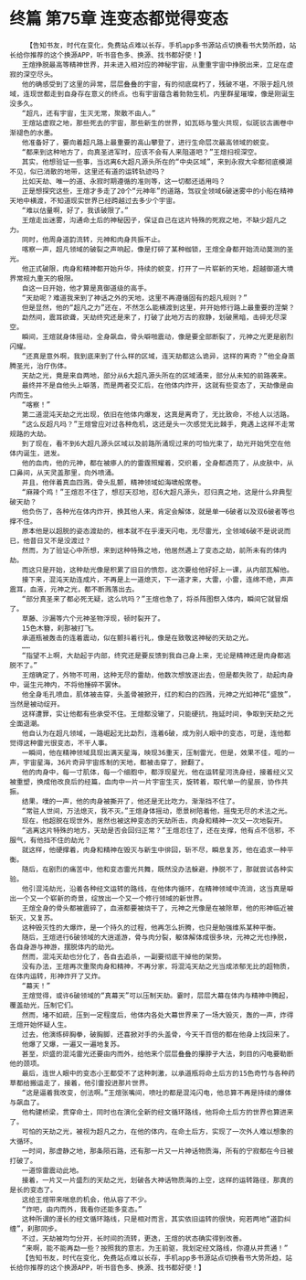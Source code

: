 # 终篇 第75章 连变态都觉得变态
        【告知书友，时代在变化，免费站点难以长存，手机app多书源站点切换看书大势所趋，站长给你推荐的这个换源APP，听书音色多、换源、找书都好使！】
       王煊挣脱最高等精神世界，并未进入相对应的神秘宇宙，从重重宇宙中挣脱出来，立足在虚寂的深空尽头。
       他的确感受到了这里的异常，层层叠叠的宇宙，有的彻底腐朽了，残破不堪，不限于超凡领域，连现世都走到自身存在意义的终点。也有宇宙蕴含着勃勃生机，内里群星璀璨，像是刚诞生没多久。
       “超凡，还有宇宙，生灭无常，聚散不由人。”
       王煊站虚寂之地，那些死去的宇宙，那些新生的世界，如瓦砾与萤火共现，似斑驳古画卷中渐褪色的水墨。
       他准备好了，要向着超凡路上最重要的高山攀登了，进行生命层次最高领域的蜕变。
       “都来到这种地方了，向真圣进军时，应该不会有人来阻道吧？”王煊扫视深空。
       其实，他想验证一些事，当远离6大超凡源头所在的“中央区域”，来到永寂大伞都彻底模湖不见，似已消散的地带，这里还有道的运转轨迹吗？
       比如天劫、唯一的道、永寂时期遵循的准则等，这一切都还适用吗？
       正是想探究这些，王煊才多走了20个“元神年”的道路，驾驭全领域6破迷雾中的小船在精神天地中横渡，不知道现实世界已经跨越过去多少个宇宙。
       “难以估量啊，好了，我该破限了。”
       王煊走出迷雾，沟通命土后的神秘因子，保证自己在这片特殊的死寂之地，不缺少超凡之力。
       同时，他周身道韵流转，元神和肉身共振不止。
       喀察一声，超凡领域的破裂之声响起，像是打碎了某种枷锁，王煊全身都开始流动莫测的圣光。
       他正式破限，肉身和精神都开始升华，持续的蜕变，打开了一片崭新的天地，超越御道大境界常规九重天的极限。
       自这一日开始，他才算是真御道级的高手。
       “天劫呢？难道我来到了神话之外的天地，这里不再遵循固有的超凡规则？”
       但是显然，他的“超凡之力”还在，不然怎么能横渡到这里，并开始修行路上最重要的涅槃？
       勐然间，震耳欲聋，天劫终究还是来了，打破了此地万古的寂静，划破黑暗，击碎无尽深空。
       瞬间，王煊就身体摇动，全身飙血，骨头噼啪震动，像是要全部断裂了，元神之光更是剧烈闪耀。
       “还真是意外啊，我到底来到了什么样的区域，连天劫都这么诡异，这样的离奇？”他全身蒸腾圣光，治疗伤体。
       天劫之光，竟是来自两地，部分从6大超凡源头所在的区域涌来，部分从未知的前路袭来。
       最终并不是自他头上噼落，而是两者交汇后，在他体内炸开，这就有些变态了，天劫像是由内而生。
       “喀察！”
       第二道混沌天劫之光出现，依旧在他体内爆发，这真是离奇了，无比致命，不给人以活路。
       “这么反超凡吗？”王煊曾应对过各种危机，这还是头一次感觉无比棘手，竟遇上这样不走常规路的大劫。
       到了现在，看不到6大超凡源头区域以及前路所涌现过来的可怕光束了，劫光开始凭空在他体内诞生，迸发。
       他的血肉，他的元神，都在被瘆人的的雷霆照耀着，交织着，全身都透亮了，从皮肤中，从口鼻间，从天灵盖那里，向外喷涌。
       并且，他伴着真血四溅，骨头乱颤，精神领域如海啸般席卷。
       “麻辣个鸡！”王煊忍不住了，想怼天怼地，怼6大超凡源头，怼归真之地，这是什么非典型破天劫？
       他负伤了，各种光在体内炸开，换其他人来，肯定会解体，就是单一6破者以及双6破者等也撑不住。
       原本他是以超脱的姿态渡劫的，根本就不在乎漫天闪电，无尽雷光，全领域6破不是说说而已，他昔日又不是没渡过？
       然而，为了验证心中所想，来到这种特殊之地，他居然遇上了变态之劫，前所未有的体内劫。
       而这只是开始，这种劫光像是积累了旧日的愤怨，这次要给他好好上一课，从内部瓦解他。
       接下来，混沌天劫连成片，不再是上一道熄灭，下一道才来，大雷，小雷，连绵不绝，声声震耳，血液，元神之光，都不断溅落出去。
       “部分真圣来了都必死无疑，这么坑吗？”王煊也急了，将杀阵图祭入体内，瞬间它就冒烟了。
       草藤、沙漏等六个元神圣物浮现，顿时裂开了。
       15色木簪，刹那被打飞。
       承道瓶被轰击的连着震动，似在颤抖着行礼，像是在致敬这神秘的天劫之光。
       ……
       “指望不上啊，大劫起于内部，终究还是要反馈到我自己身上来，无论是精神还是肉身都逃脱不了。”
       王煊确定了，外物不可用，这种无尽的雷劫，他数次想放逐出去，但是都失败了，劫起肉身中，诞生元神内，不将他捶碎不罢休。
       他全身毛孔喷血，肌体被击穿，头盖骨被掀开，红的和白的四溅，元神之光如神花“盛放”，当然是被动绽开。
       这样遭罪，实让他都有些承受不住。王煊都没辙了，只能硬抗，拖延时间，争取到天劫之光全面退潮。
       他自认为在超凡领域，一路崛起无比勐烈，连着6破，成为别人眼中的变态，可是，连他都觉得这种雷光很变态，不干人事。
       一瞬间，他在精神领域具现出满天星海，映现36重天，压制雷光，但是，效果不佳，哐的一声，宇宙星海，36片奇异宇宙炼制的天地，都被击穿了，掀翻了。
       他的肉身中，每一寸肌体，每一个细胞中，都浮现星光，他在运转星河洗身经，接着经义又被重塑，换成他改良后的经篇，血肉中一片一片宇宙生灭，旋转着，取代单一的星辰，协作共振。
       结果，噗的一声，他的肉身被撕开了，他还是无比吃力，渐渐挡不住了。
       “常驻人世间，万法熄灭，我不灭。”王煊身体摇动，愿景树陪着他，摇曳无尽的术法之光。
       现在，他超脱在现世外，居然也被这种变态的天劫所击，肉身和精神一次又一次地裂开。
       “逃离这片特殊的地方，天劫是否会回归正常？”王煊忍住了，还在支撑，他有点不信邪，不服气，有他挡不住的劫光？
       就这样，他硬撑着，肉身和精神在毁灭与新生中徘回，斩不尽，瞬息复苏，他在追求一种平衡。
       随后，在剧烈的痛苦中，他和变态雷光共舞，既然没办法躲避，挣脱不了，那就尝试各种实验。
       他引混沌劫光，沿着各种经文运转的路线，在他体内循环，在精神领域中流淌，这当真是噼出一个又一个崭新的奇景，绽放出一个又一个修行领域的新世界。
       王煊全身的骨头都被震碎了，血液都要被烧干了，元神之光像是在被除草，他的形神临近被斩灭，又复苏。
       这种毁灭性的大爆炸，是一个持久的过程，他再怎么折腾，也只是勉强维系某种平衡。
       随后，王煊进行6破领域的大逍遥游，骨与肉分裂，躯体解体成很多块，元神之光也挣脱，各自身游与神游，摆脱体内的劫光。
       然而，混沌天劫也分化了，各自去追杀，一副要彻底干掉他的架势。
       没有办法，王煊再次重聚肉身和精神，不再分家，将混沌天劫之光当成浓郁无比的超物质，在体内运转，形神炸开了又炸。
       “幕天！”
       王煊觉得，或许6破领域的“真幕天”可以压制天劫。霎时，层层大幕在体内与精神中腾起，覆盖劫光，压制它们。
       然而，堵不如疏，压到一定程度后，他体内各处大幕世界来了一场大毁灭，轰的一声，炸得王煊开始怀疑人生。
       过去，他演练碎胸拳，破胸脚，还喜掀对手的头盖骨，今天千百倍的都在他身上找回来了。
       他爆了又爆，一遍又一遍地复苏。
       甚至，炽盛的混沌雷光还要由内而外，给他来个层层叠叠的攥脖子大法，刺目的闪电要勒断他的颈项。
       最后，连世人眼中的变态小王都受不了这种刺激，以承道瓶将命土后方的15色奇竹与各种药草都给搬运走了，接着，他引雷投进那片世界。
       “这是逼着我改变，创法啊。”王煊张嘴间，喷吐的都是混沌闪电，他总算不再是持续的爆体与飙血了。
       他构建桥梁，贯穿命土，同时也在演化全新的经文循环路线，他将命土后方的世界也算进来了。
       可怕的天劫之光，被视为超凡之力，在他的体内，在命土后方，实现了一次外人难以想象的大循环。
       一时间，那虚静之地，那条陨石路，还有那一片又一片神话物质海，所有的宁寂都在今日被打破了。
       一道惊雷震动此地。
       接着，一片又一片盛烈的天劫之光，划破各大神话物质海的上空，这样的运转路径，那真的是长的变态了。
       这给王煊带来喘息的机会，他从容了不少。
       “炸吧，由内而外，我看你还能多变态。”
       这种所谓的漫长的经文循环路线，只是相对而言，其实依旧运转的很快，宛若两地“道韵纠缠”，刹那同步。
       不过，天劫被均匀分开，长时间的流转，更迭，王煊的状态确实得到改善。
       “来啊，能不能再勐一些？按照我的意志，为王前驱，我划定经文路线，你遵从并贯通！”
       【告知书友，时代在变化，免费站点难以长存，手机app多书源站点切换看书大势所趋，站长给你推荐的这个换源APP，听书音色多、换源、找书都好使！】